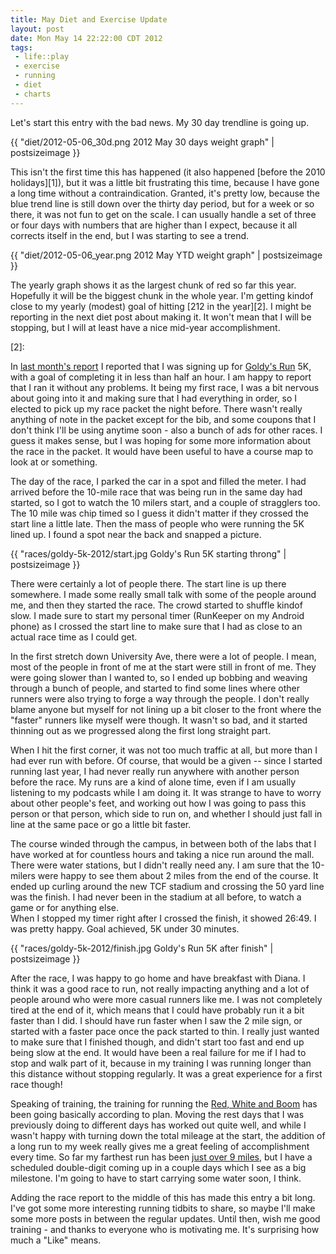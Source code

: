 ```yaml
--- 
title: May Diet and Exercise Update
layout: post
date: Mon May 14 22:22:00 CDT 2012
tags:
 - life::play
 - exercise
 - running
 - diet
 - charts
---
```


Let's start this entry with the bad news.  My 30 day trendline is going up.

{{ "diet/2012-05-06_30d.png 2012 May 30 days weight graph" | postsizeimage }}

This isn't the first time this has happened (it also happened [before the 2010 holidays][1]), but
it was a little bit frustrating this time, because I have gone a long time without a
contraindication.  Granted, it's pretty low, because the blue trend line is still
down over the thirty day period, but for a week or so there, it was not fun to get on the
scale.  I can usually handle a set of three or four days with numbers that are higher
than I expect, because it all corrects itself in the end, but I was starting to see a
trend.

{{ "diet/2012-05-06_year.png 2012 May YTD weight graph" | postsizeimage }}

The yearly graph shows it as the largest chunk of red so far this year.  Hopefully it will be the
biggest chunk in the whole year.   I'm getting kindof close to my yearly (modest) goal of
hitting [212 in the year][2].  I might be reporting in the next diet post about making it.
It won't mean that I will be stopping, but I will at least have a nice mid-year accomplishment.

[2]: 

In [last month's report][3] I reported that I was signing up for [Goldy's Run][4] 5K, with a
goal of completing it in less than half an hour.  I am happy to report that I ran it without any
problems.
It being my first race, I was a bit nervous about going into it and making sure that I had everything
in order, so I elected to pick up my race packet the night before.
There wasn't really anything of note in the packet except for the bib, and some coupons that I don't
think I'll be using anytime soon - also a bunch of ads for other races.  I guess it makes sense,
but I was hoping for some more information about the race in the packet.  It would have been
useful to have a course map to look at or something.

[3]: http://base0.net/posts/april-diet-report/
[4]: http://goldysrun.com

The day of the race, I parked the car in a spot and filled the meter.  I had arrived before
the 10-mile race that was being run in the same day had started, so I got to watch the 10 milers
start, and a couple of stragglers too.  The 10 mile was chip timed so I guess it didn't matter
if they crossed the start line a little late.  Then the mass of people who were running the 5K
lined up.  I found a spot near the back and snapped a picture.

{{ "races/goldy-5k-2012/start.jpg Goldy's Run 5K starting throng" | postsizeimage }}

There were certainly a lot of people there.  The start line is up there somewhere.  I made some
really small talk with some of the people around me, and then they started the race.  The crowd
started to shuffle kindof slow.  I made sure to start my personal timer (RunKeeper on my Android phone)
as I crossed the start line to make sure that I had as close to an actual race time as I could get.

In the first stretch down University Ave, there were a lot of people.  I mean, most of the
people in front of me at the start were still in front of me.  They were going slower than
I wanted to, so I ended up bobbing and weaving through a bunch of people, and started to
find some lines where other runners were also trying to forge a way through the people.  I don't
really blame anyone but myself for not lining up a bit closer to the front where the "faster"
runners like myself were though.  It wasn't so bad, and it started thinning out as we progressed
along the first long straight part.

When I hit the first corner, it was not too much traffic at all, but more than I had ever run with
before.  Of course, that would be a given -- since I started running last year, 
I had never really run anywhere with another person before the race.
My runs are a kind of alone time, even if I am usually listening to my podcasts while I am doing it.
It was strange to have to worry about other people's feet, and working out how I was going to pass
this person or that person, which side to run on, and whether I should just fall in line at the
same pace or go a little bit faster.

The course winded through the campus, in between both of the labs that I have worked at for countless
hours and taking a nice run around the mall.  There were water stations, but I didn't really need
any.  I am sure that the 10-milers were happy to see them about 2 miles from the end of the course.
It ended up curling around the new TCF stadium and crossing the 50 yard line was the finish.  I had
never been in the stadium at all before, to watch a game or for anything else.  
When I stopped my timer right after I crossed the finish, it showed 26:49.
I was pretty happy.  Goal achieved, 5K under 30 minutes.

{{ "races/goldy-5k-2012/finish.jpg Goldy's Run 5K after finish" | postsizeimage }}

After the race, I was happy to go home and have breakfast with Diana.  I think it was
a good race to run, not really impacting anything and a lot of people around who were more casual runners like me.
I was not completely tired at the end of it, which means that I could have probably
run it a bit faster than I did.  I should have run faster when I saw the 2 mile sign, or started with
a faster pace once the pack started to thin.  I really just wanted to make sure that I finished though,
and didn't start too fast and end up being slow at the end.  It would have been a real failure for me
if I had to stop and walk part of it, because in my training I was running longer than this distance
without stopping regularly.  It was a great experience for a first race though!

Speaking of training, the training for running the [Red, White and Boom][6] has been going basically
according to plan.  Moving the rest days that I was previously doing to different days has worked out
quite well, and while I wasn't happy with turning down the total mileage at the start, the addition of
a long run to my week really gives me a great feeling of accomplishment every time.  So far my farthest
run has been [just over 9 miles][7], but I have a scheduled double-digit coming up in a couple days which
I see as a big milestone.  I'm going to have to start carrying some water soon, I think.

[6]: https://www.tcmevents.org/events/red_white__boom_tc_half_marathon/
[7]: http://www.dailymile.com/people/jamuraa/entries/14950750

Adding the race report to the middle of this has made this entry a bit long.  I've got some more
interesting running tidbits to share, so maybe I'll make some more posts in between the regular updates.
Until then, wish me good training - and thanks to everyone who is motivating me.  It's surprising how
much a "Like" means.

